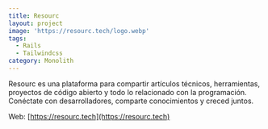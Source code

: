 ```yaml
---
title: Resourc
layout: project
image: 'https://resourc.tech/logo.webp'
tags:
  - Rails
  - Tailwindcss
category: Monolith
---
```

Resourc es una plataforma para compartir artículos técnicos, herramientas, proyectos de código abierto y todo lo relacionado con la programación. Conéctate con desarrolladores, comparte conocimientos y creced juntos.

Web: [https://resourc.tech](https://resourc.tech)

